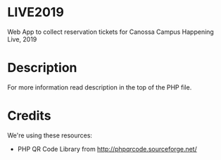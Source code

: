 # LIVE2019
Web App to collect reservation tickets for Canossa Campus Happening Live, 2019

# Description
For more information read description in the top of the PHP file.

# Credits
We're using these resources:
- PHP QR Code Library from http://phpqrcode.sourceforge.net/

